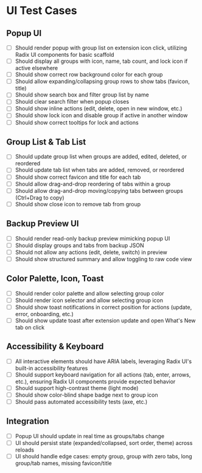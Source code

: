 # UI Test Cases

## Popup UI
- [ ] Should render popup with group list on extension icon click, utilizing Radix UI components for basic scaffold
- [ ] Should display all groups with icon, name, tab count, and lock icon if active elsewhere
- [ ] Should show correct row background color for each group
- [ ] Should allow expanding/collapsing group rows to show tabs (favicon, title)
- [ ] Should show search box and filter group list by name
- [ ] Should clear search filter when popup closes
- [ ] Should show inline actions (edit, delete, open in new window, etc.)
- [ ] Should show lock icon and disable group if active in another window
- [ ] Should show correct tooltips for lock and actions

## Group List & Tab List
- [ ] Should update group list when groups are added, edited, deleted, or reordered
- [ ] Should update tab list when tabs are added, removed, or reordered
- [ ] Should show correct favicon and title for each tab
- [ ] Should allow drag-and-drop reordering of tabs within a group
- [ ] Should allow drag-and-drop moving/copying tabs between groups (Ctrl+Drag to copy)
- [ ] Should show close icon to remove tab from group

## Backup Preview UI
- [ ] Should render read-only backup preview mimicking popup UI
- [ ] Should display groups and tabs from backup JSON
- [ ] Should not allow any actions (edit, delete, switch) in preview
- [ ] Should show structured summary and allow toggling to raw code view

## Color Palette, Icon, Toast
- [ ] Should render color palette and allow selecting group color
- [ ] Should render icon selector and allow selecting group icon
- [ ] Should show toast notifications in correct position for actions (update, error, onboarding, etc.)
- [ ] Should show update toast after extension update and open What's New tab on click

## Accessibility & Keyboard
- [ ] All interactive elements should have ARIA labels, leveraging Radix UI's built-in accessibility features
- [ ] Should support keyboard navigation for all actions (tab, enter, arrows, etc.), ensuring Radix UI components provide expected behavior
- [ ] Should support high-contrast theme (light mode)
- [ ] Should show color-blind shape badge next to group icon
- [ ] Should pass automated accessibility tests (axe, etc.)

## Integration
- [ ] Popup UI should update in real time as groups/tabs change
- [ ] UI should persist state (expanded/collapsed, sort order, theme) across reloads
- [ ] UI should handle edge cases: empty group, group with zero tabs, long group/tab names, missing favicon/title